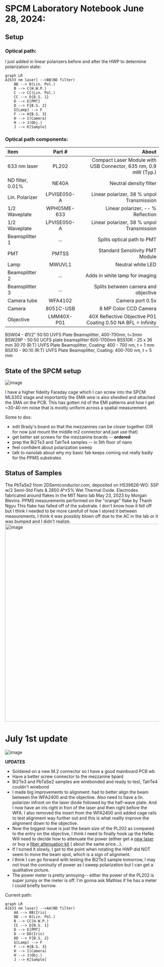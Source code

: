 # SPCM Laboratory Notebook June 28, 2024:

## Setup
### Optical path:
I just added in linear polarizers before and after the HWP to determine polarization state:

```mermaid
graph LR
A[633 nm laser] -->BB(ND filter)
    BB --> B(Lin. Pol.)
    B --> C(H.W.P.)
    C --> CC(Lin. Pol.)
    CC --> D{B.S. 1}
    D --> E[PMT]
    D --> F{B.S. 2}
    G[Lamp] --> F
    F --> H{B.S. 3}
    H --> I(Camera)
    H --> J(Obj.)
    J --> K[Sample]
```

### Optical path components:

| Item              | Part # | About |
| :---------------- | :------: | ----: |
| 633 nm laser      | PL202	| Compact Laser Module with USB Connector, 635 nm, 0.9 mW (Typ.)  |
| ND filter, 0.01\% |   NE40A   | Neutral density filter |
| Lin. Polarizer    | LPVISE050-A | Linear polarizer, 38 \% unpol Transmission |
| 1/2 Waveplate    | WPH05ME-633 | Linear polarizer, -- \% Reflection |
| 1/2 Waveplate    | LPVISE050-A | Linear polarizer, 38 \% unpol Transmission |
| Beamsplitter 1  | ...   | Splits optical path to PMT |
| PMT |  PMTSS   | Standard Sensitivity PMT Module|
| Lamp  |  MWUVL1   | Neutral white LED |
| Beamsplitter 2  |  ...   | Adds in white lamp for imaging|
| Beamsplitter 3  |  ...  | Splits between camera and objective |
| Camera tube    |  WFA4102   | Camera port 0.5x |
| Camera    |  8051C-USB   | 8 MP Color CCD Camera |
| Objective |  LMM40X-P01   | 40X Reflective Objective P01 Coating 0.50 NA BFL = Infinity |

BSW04 - Ø1/2" 50:50 UVFS Plate Beamsplitter, 400-700nm, t=3mm
BSW29P - 50:50 UCFS plate beamsplitter 600-1700nm
BSS10R - 25 x 36 mm 30:70 (R:T) UVFS Plate Beamsplitter, Coating: 400 - 700 nm, t = 1 mm
BSX10 - 90:10 (R:T) UVFS Plate Beamsplitter, Coating: 400-700 nm, t = 5 mm

## State of the SPCM setup
![image](https://github.com/morganblevins/scanning-photocurrent-microscope/assets/75329182/6248e155-7f1d-4dc4-b9c6-e745fd1ef2ba)

I have a higher fidelity Faraday cage which I can screw into the SPCM MLS302 stage and importantly the SMA wire is also sheidled and attached the SMA on the PCB.
This has gotten rid of the EMI patterns and how I get ~30-40 nm noise that is mostly uniform across a spatial measurement.

Some to dos:

- edit Brady's board so that the mezzanines can be closer together (OR for now just mount the middle m2 connector and just use that)
- get better set screws for the mezzanine boards -- **ordered**
- prep the Bi2Te3 and TaIrTe4 samples -- in 5th floor of nano
- feel confident about polarization sweep
- talk to nanolab about why my basic fab keeps coming out really badly for the PPMS substrates

## Status of Samples

The PbTaSe2 from 2DSemiconductor.com, deposited on HS39626-WO: SSP w/2 Semi-Std Flats & 2850 A°±5% Wet Thermal Oxide. Electrodes fabricated around flakes in the MIT Nano lab May 23, 2023 by Morgan Blevins. PPMS measurements performed on the "orange" flake by Thanh Ngyu
This flake has falled off of the substrate. I don't know how it fell off but I think I needed to be more carefull of how I stored it between measurements, I think it was possibly blown off due to the AC in the lab or it was bumped and I didn't realize. 
<img width="647" alt="image" src="https://github.com/morganblevins/scanning-photocurrent-microscope/assets/75329182/80c6a184-9f9a-4ee1-95b4-d3fe15a23738">

# July 1st update
![image](https://github.com/morganblevins/scanning-photocurrent-microscope/assets/75329182/115e2345-3378-40e2-a282-32ffea2bf4cc)

**UPDATES**
- Soldered on a new M.2 connector so I have a good mainboard PCB wb 
- Have a better screw connector to the mezzanine bpard
- Bi2Te3 and PbTaSe2 samples are wirebonded and ready to test, TaIrTe4 couldn't wirebond
- I made big improvements to alignment: had to better align the beam between the WFA2400 and the objective. Also need to have a lin. polarizer infront on the laser diode followed by the half-wave plate. And I now have an iris right in fron of the laser and then right before the WFA. I also removed the insert from the WFA2400 and added cage rails to test alignment way further out and this is what reallly improve the alignment down to the objective.
- Now the biggest issue is just the beam size of the PL202 as compared to the entry on the objective, I think I need to finally hook up the HeNe. Will need to decide how to attenuate the power (either get a [new laser](https://www.thorlabs.com/thorproduct.cfm?partnumber=HNLS008L#ad-image-0) or buy a [fiber attenuation kit](https://www.thorlabs.com/newgrouppage9.cfm?objectgroup_id=6162) ( about the same price...).
- If I turned it slowly, I got to the point when rotating the HWP did NOT seem to move the beam spot, which is a sign of alignment. 
- I think I can go forward with testing the Bi2Te3 sample tomorrow, I may not trust the coninuity of power as I sweep polarization but I can get a qualitative picture.
- The power meter is pretty annoying-- either the power of the PL202 is super jumpy or the meter is off. I'm gonna ask Mathias if he has a meter I could briefly borrow.

Current path:
```mermaid
graph LR
A[633 nm laser] -->AA(ND filter)
    AA --> BB(Iris)
    BB --> B(Lin. Pol.)
    B --> CC(H.W.P.)
    CC --> D{B.S. 1}
    D --> E[PMT]
    D --> DD(Iris)
    DD --> F{B.S. 2}
    G[Lamp] --> F
    F --> H{B.S. 3}
    H --> I(Camera)
    H --> J(Obj.)
    J --> K[Sample]
```
